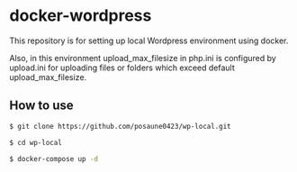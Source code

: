 # docker-wordpress
This repository is for setting up local Wordpress environment using docker.

Also, in this environment upload_max_filesize in php.ini is configured by upload.ini for uploading files or folders which exceed default upload_max_filesize.


## How to use

```zsh
$ git clone https://github.com/posaune0423/wp-local.git

$ cd wp-local

$ docker-compose up -d
```

